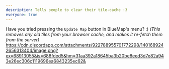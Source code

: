 ```yaml
---
description: Tells people to clear their tile-cache :3
everyone: true
---
```


Have you tried pressing the `Update Map` button in BlueMap's menu? :) 
*(This removes any old tiles from your browser cache, and makes it re-fetch them from the server)*
https://cdn.discordapp.com/attachments/922788955701772298/1401689242656313404/image.png?ex=68913055&is=688fded5&hm=31aa392a18645ba3b20be8eed3d7e82a943e26ec306c1119696ea6843235ec62&
